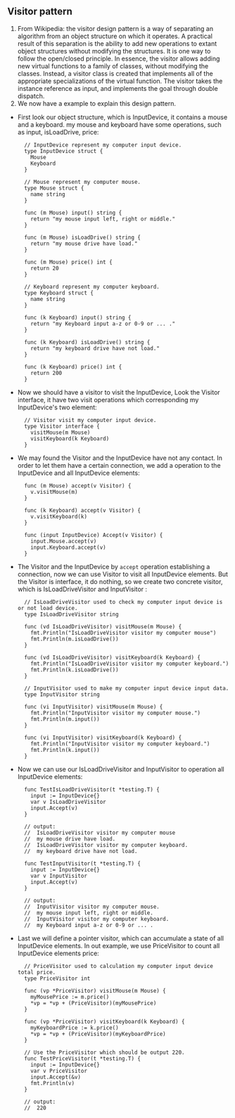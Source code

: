 ## Visitor pattern
1. From Wikipedia: the visitor design pattern is a way of separating an algorithm from an object structure on which it operates. A practical result of this separation is the ability to add new operations to extant object structures without modifying the structures. It is one way to follow the open/closed principle. In essence, the visitor allows adding new virtual functions to a family of classes, without modifying the classes. Instead, a visitor class is created that implements all of the appropriate specializations of the virtual function. The visitor takes the instance reference as input, and implements the goal through double dispatch.
2. We now have a example to explain this design pattern.
  - First look our object structure, which is InputDevice, it contains a mouse and a keyboard. my mouse and keyboard have some operations, such as input, isLoadDrive, price:

          // InputDevice represent my computer input device.
          type InputDevice struct {
          	Mouse
          	Keyboard
          }

          // Mouse represent my computer mouse.
          type Mouse struct {
          	name string
          }

          func (m Mouse) input() string {
          	return "my mouse input left, right or middle."
          }

          func (m Mouse) isLoadDrive() string {
          	return "my mouse drive have load."
          }

          func (m Mouse) price() int {
          	return 20
          }

          // Keyboard represent my computer keyboard.
          type Keyboard struct {
          	name string
          }

          func (k Keyboard) input() string {
          	return "my Keyboard input a-z or 0-9 or ... ."
          }

          func (k Keyboard) isLoadDrive() string {
          	return "my keyboard drive have not load."
          }

          func (k Keyboard) price() int {
          	return 200
          }

  - Now we should have a visitor to visit the InputDevice, Look the Visitor interface, it have two visit operations which corresponding my InputDevice's two element:

          // Visitor visit my computer input device.
          type Visitor interface {
          	visitMouse(m Mouse)
          	visitKeyboard(k Keyboard)
          }

  - We may found the Visitor and the InputDevice have not any contact. In order to let them have a certain connection, we add a operation to the InputDevice and all InputDevice elements:

          func (m Mouse) accept(v Visitor) {
          	v.visitMouse(m)
          }

          func (k Keyboard) accept(v Visitor) {
            v.visitKeyboard(k)
          }

          func (input InputDevice) Accept(v Visitor) {
            input.Mouse.accept(v)
            input.Keyboard.accept(v)
          }

  - The Visitor and the InputDevice by `accept` operation establishing a connection, now we can use Visitor to visit all InputDevice elements. But the Visitor is interface, it do nothing, so we create two concrete visitor, which is IsLoadDriveVisitor and InputVisitor :

          // IsLoadDriveVisitor used to check my computer input device is or not load device.
          type IsLoadDriveVisitor string

          func (vd IsLoadDriveVisitor) visitMouse(m Mouse) {
          	fmt.Println("IsLoadDriveVisitor visitor my computer mouse")
          	fmt.Println(m.isLoadDrive())
          }

          func (vd IsLoadDriveVisitor) visitKeyboard(k Keyboard) {
          	fmt.Println("IsLoadDriveVisitor visitor my computer keyboard.")
          	fmt.Println(k.isLoadDrive())
          }

          // InputVisitor used to make my computer input device input data.
          type InputVisitor string

          func (vi InputVisitor) visitMouse(m Mouse) {
          	fmt.Println("InputVisitor visitor my computer mouse.")
          	fmt.Println(m.input())
          }

          func (vi InputVisitor) visitKeyboard(k Keyboard) {
          	fmt.Println("InputVisitor visitor my computer keyboard.")
          	fmt.Println(k.input())
          }

  - Now we can use our IsLoadDriveVisitor and InputVisitor to operation all InputDevice elements:

          func TestIsLoadDriveVisitor(t *testing.T) {
          	input := InputDevice{}
          	var v IsLoadDriveVisitor
          	input.Accept(v)
          }

          // output:
          //  IsLoadDriveVisitor visitor my computer mouse
          //  my mouse drive have load.
          //  IsLoadDriveVisitor visitor my computer keyboard.
          //  my keyboard drive have not load.

          func TestInputVisitor(t *testing.T) {
          	input := InputDevice{}
          	var v InputVisitor
          	input.Accept(v)
          }

          // output:
          //  InputVisitor visitor my computer mouse.
          //  my mouse input left, right or middle.
          //  InputVisitor visitor my computer keyboard.
          //  my Keyboard input a-z or 0-9 or ... .

  - Last we will define a pointer visitor, which can accumulate a state of all InputDevice elements. In out example, we use PriceVisitor to count all InputDevice elements price:

          // PriceVisitor used to calculation my computer input device total price.
          type PriceVisitor int

          func (vp *PriceVisitor) visitMouse(m Mouse) {
          	myMousePrice := m.price()
          	*vp = *vp + (PriceVisitor)(myMousePrice)
          }

          func (vp *PriceVisitor) visitKeyboard(k Keyboard) {
          	myKeyboardPrice := k.price()
          	*vp = *vp + (PriceVisitor)(myKeyboardPrice)
          }

          // Use the PriceVisitor which should be output 220.
          func TestPriceVisitor(t *testing.T) {
          	input := InputDevice{}
          	var v PriceVisitor
          	input.Accept(&v)
          	fmt.Println(v)
          }

          // output:
          //  220
